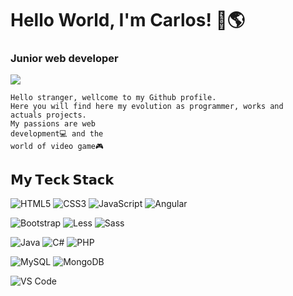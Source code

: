 # Hello World, I'm Carlos! :wave::earth_americas:
<h3>Junior web developer</h3>
<img src="https://c.tenor.com/YG_Jz4QQFNIAAAAC/pixel-art-room.gif">

<code>Hello stranger, wellcome to my Github profile.</code>
<br/>
<code>Here you will find here my evolution as programmer, works and actuals projects.</code>
<br/>
<code>My passions are web development:computer: and the world of video game:video_game:</code>

## 𝗠𝘆 𝗧𝗲𝗰𝗸 𝗦𝘁𝗮𝗰𝗸

![HTML5](https://img.shields.io/badge/-HTML5-%23E44D27?style=flat-square&logo=html5&logoColor=ffffff)
![CSS3](https://img.shields.io/badge/-CSS3-%231572B6?style=flat-square&logo=css3)
![JavaScript](https://img.shields.io/badge/-JavaScript-%23F7DF1C?style=flat-square&logo=javascript&logoColor=000000&labelColor=%23F7DF1C&color=%23FFCE5A)
![Angular](https://img.shields.io/badge/-Angular-dc143c?style=flat-square&logo=Angular&logoColor=ffffff)

![Bootstrap](https://img.shields.io/badge/-Bootstrap-6633cc?style=flat-square&logo=Bootstrap&logoColor=ffffff)
![Less](https://img.shields.io/badge/-Less-%231d365d?style=flat-square&logo=less&logoColor=ffffff)
![Sass](https://img.shields.io/badge/-Sass-%23CC6699?style=flat-square&logo=sass&logoColor=ffffff)

![Java](https://img.shields.io/badge/-Java-ffa500?style=flat-square&logo=Java&logoColor=ffffff)
![C#](https://img.shields.io/badge/-CSharp-800080?style=flat-square&logo=C#&logoColor=ffffff)
![PHP](https://img.shields.io/badge/-PHP-6666FF?style=flat-square&logo=PHP&logoColor=ffffff)

![MySQL](https://img.shields.io/badge/-MySQL-B0C4DE?style=flat-square&logo=MySQL&logoColor=ffffff)
![MongoDB](https://img.shields.io/badge/-MongoDB-32cd32?style=flat-square&logo=MongoDB&logoColor=ffffff)

![VS Code](https://img.shields.io/badge/-VSCode-%23007ACC?style=flat-square&logo=visual-studio-code)
<!--
## 𝗦𝘁𝗮𝘁𝘀

![Carleovaz's github stats](https://github-readme-stats.vercel.app/api?username=carleovaz&show_icons=true&theme=dracula)
-->
